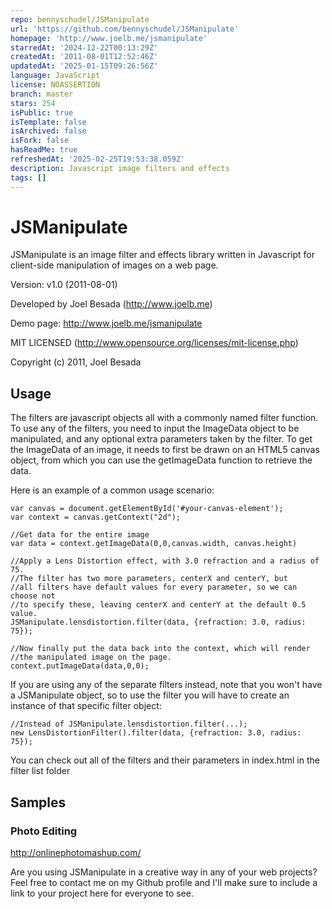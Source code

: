 ```yaml
---
repo: bennyschudel/JSManipulate
url: 'https://github.com/bennyschudel/JSManipulate'
homepage: 'http://www.joelb.me/jsmanipulate'
starredAt: '2024-12-22T00:13:29Z'
createdAt: '2011-08-01T12:52:46Z'
updatedAt: '2025-01-15T09:26:56Z'
language: JavaScript
license: NOASSERTION
branch: master
stars: 254
isPublic: true
isTemplate: false
isArchived: false
isFork: false
hasReadMe: true
refreshedAt: '2025-02-25T19:53:38.059Z'
description: Javascript image filters and effects
tags: []
---
```


JSManipulate 
============
JSManipulate is an image filter and effects library written in Javascript for
client-side manipulation of images on a web page.

Version: v1.0 (2011-08-01)

Developed by Joel Besada (http://www.joelb.me)

Demo page: http://www.joelb.me/jsmanipulate

MIT LICENSED (http://www.opensource.org/licenses/mit-license.php)

Copyright (c) 2011, Joel Besada

Usage
------

The filters are javascript objects all with a commonly named filter function.
To use any of the filters, you need to input the ImageData object to be manipulated, and any
optional extra parameters taken by the filter. To get the ImageData of an image, 
it needs to first be drawn on an HTML5 canvas object, from which you can use the
getImageData function to retrieve the data.

Here is an example of a common usage scenario:

	var canvas = document.getElementById('#your-canvas-element');
	var context = canvas.getContext("2d");
	
	//Get data for the entire image
	var data = context.getImageData(0,0,canvas.width, canvas.height) 
	
	//Apply a Lens Distortion effect, with 3.0 refraction and a radius of 75.
	//The filter has two more parameters, centerX and centerY, but
	//all filters have default values for every parameter, so we can choose not
	//to specify these, leaving centerX and centerY at the default 0.5 value.
	JSManipulate.lensdistortion.filter(data, {refraction: 3.0, radius: 75}); 

	//Now finally put the data back into the context, which will render
	//the manipulated image on the page.
	context.putImageData(data,0,0);

If you are using any of the separate filters instead, note that you won't have a JSManipulate
object, so to use the filter you will have to create an instance of that specific filter object:
	
	//Instead of JSManipulate.lensdistortion.filter(...);
	new LensDistortionFilter().filter(data, {refraction: 3.0, radius: 75}); 

You can check out all of the filters and their parameters in index.html in the filter list folder

Samples
---------
### Photo Editing
http://onlinephotomashup.com/

Are you using JSManipulate in a creative way in any of your web projects? Feel free to contact me on my
Github profile and I'll make sure to include a link to your project here for everyone to see.
 

